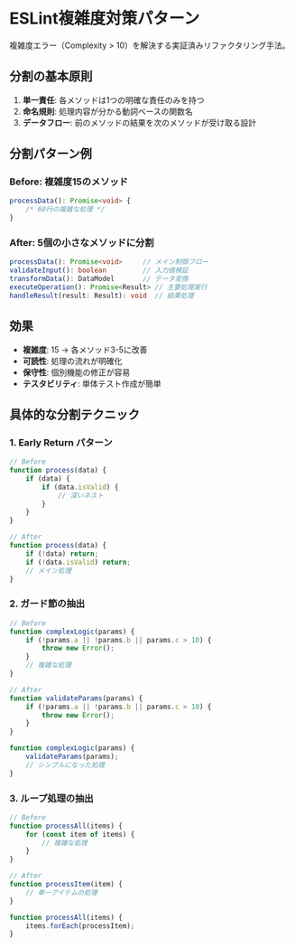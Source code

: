 # ESLint複雑度対策パターン

複雑度エラー（Complexity > 10）を解決する実証済みリファクタリング手法。

## 分割の基本原則
1. **単一責任**: 各メソッドは1つの明確な責任のみを持つ
2. **命名規則**: 処理内容が分かる動詞ベースの関数名
3. **データフロー**: 前のメソッドの結果を次のメソッドが受け取る設計

## 分割パターン例

### Before: 複雑度15のメソッド
```typescript
processData(): Promise<void> { 
    /* 60行の複雑な処理 */ 
}
```

### After: 5個の小さなメソッドに分割
```typescript
processData(): Promise<void>     // メイン制御フロー
validateInput(): boolean         // 入力値検証
transformData(): DataModel       // データ変換
executeOperation(): Promise<Result> // 主要処理実行
handleResult(result: Result): void  // 結果処理
```

## 効果
- **複雑度**: 15 → 各メソッド3-5に改善
- **可読性**: 処理の流れが明確化
- **保守性**: 個別機能の修正が容易
- **テスタビリティ**: 単体テスト作成が簡単

## 具体的な分割テクニック

### 1. Early Return パターン
```typescript
// Before
function process(data) {
    if (data) {
        if (data.isValid) {
            // 深いネスト
        }
    }
}

// After
function process(data) {
    if (!data) return;
    if (!data.isValid) return;
    // メイン処理
}
```

### 2. ガード節の抽出
```typescript
// Before
function complexLogic(params) {
    if (!params.a || !params.b || params.c > 10) {
        throw new Error();
    }
    // 複雑な処理
}

// After
function validateParams(params) {
    if (!params.a || !params.b || params.c > 10) {
        throw new Error();
    }
}

function complexLogic(params) {
    validateParams(params);
    // シンプルになった処理
}
```

### 3. ループ処理の抽出
```typescript
// Before
function processAll(items) {
    for (const item of items) {
        // 複雑な処理
    }
}

// After
function processItem(item) {
    // 単一アイテムの処理
}

function processAll(items) {
    items.forEach(processItem);
}
```
